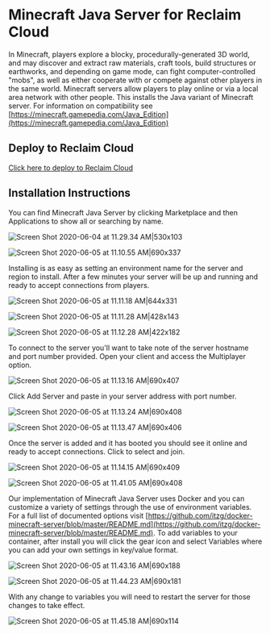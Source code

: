 # Minecraft Java Server for Reclaim Cloud
In Minecraft, players explore a blocky, procedurally-generated 3D world, and may discover and extract raw materials, craft tools, build structures or earthworks, and depending on game mode, can fight computer-controlled "mobs", as well as either cooperate with or compete against other players in the same world. Minecraft servers allow players to play online or via a local area network with other people. This installs the Java variant of Minecraft server. For information on compatibility see [https://minecraft.gamepedia.com/Java_Edition](https://minecraft.gamepedia.com/Java_Edition)

## Deploy to Reclaim Cloud
[Click here to deploy to Reclaim Cloud](https://app.my.reclaim.cloud/?app=minecraft-java)

## Installation Instructions

You can find Minecraft Java Server by clicking Marketplace and then Applications to show all or searching by name.

![Screen Shot 2020-06-04 at 11.29.34 AM|530x103](https://community.reclaimhosting.com/uploads/default/original/2X/6/66fffe086313e6975f16e1afe89e18c34510c6c8.png) 

![Screen Shot 2020-06-05 at 11.10.55 AM|690x337](https://community.reclaimhosting.com/uploads/default/original/2X/f/f9aacca166b43392a7c83ee4160a11a561fb4b6e.png) 

Installing is as easy as setting an environment name for the server and region to install. After a few minutes your server will be up and running and ready to accept connections from players.

![Screen Shot 2020-06-05 at 11.11.18 AM|644x331](https://community.reclaimhosting.com/uploads/default/original/2X/6/63cbd409905cb02690c653fd7d9f131504119199.png) 

![Screen Shot 2020-06-05 at 11.11.28 AM|428x143](https://community.reclaimhosting.com/uploads/default/original/2X/2/2b5991991d0a0db9685f847f5e7b9b908e69a33a.png) 

![Screen Shot 2020-06-05 at 11.12.28 AM|422x182](https://community.reclaimhosting.com/uploads/default/original/2X/0/083906f9db5af57bb5f4fbc52462907f87e9dc24.png) 

To connect to the server you'll want to take note of the server hostname and port number provided. Open your client and access the Multiplayer option.

![Screen Shot 2020-06-05 at 11.13.16 AM|690x407](https://community.reclaimhosting.com/uploads/default/optimized/2X/e/ed5609102a356fc0b5d522f09f8e9f7bb0b4af9f_2_1380x814.jpeg) 

Click Add Server and paste in your server address with port number.

![Screen Shot 2020-06-05 at 11.13.24 AM|690x408](https://community.reclaimhosting.com/uploads/default/original/2X/3/3da9d7c31bd29633de74bc89150ac2b46b55631b.png) 

![Screen Shot 2020-06-05 at 11.13.47 AM|690x406](https://community.reclaimhosting.com/uploads/default/original/2X/f/ff23fdc4f0b96f543cce536a1028ac87acd6adce.png) 

Once the server is added and it has booted you should see it online and ready to accept connections. Click to select and join.

![Screen Shot 2020-06-05 at 11.14.15 AM|690x409](https://community.reclaimhosting.com/uploads/default/original/2X/a/a26b49e49132f9a29a5129c238675ac116f20692.png) 

![Screen Shot 2020-06-05 at 11.41.05 AM|690x408](https://community.reclaimhosting.com/uploads/default/optimized/2X/9/9212aab50048c2b261ca20f39f33344e303d7099_2_1380x816.png) 

Our implementation of Minecraft Java Server uses Docker and you can customize a variety of settings through the use of environment variables. For a full list of documented options visit [https://github.com/itzg/docker-minecraft-server/blob/master/README.md](https://github.com/itzg/docker-minecraft-server/blob/master/README.md). To add variables to your container, after install you will click the gear icon and select Variables where you can add your own settings in key/value format.

![Screen Shot 2020-06-05 at 11.43.16 AM|690x188](https://community.reclaimhosting.com/uploads/default/optimized/2X/c/cc78b8966b19b6a69e47792ad95cad2c977d8cbf_2_1380x376.png) 

![Screen Shot 2020-06-05 at 11.44.23 AM|690x181](https://community.reclaimhosting.com/uploads/default/optimized/2X/3/3e961592a1fccd73ba0d508dfd3db61e08ab54c6_2_1380x362.png) 

With any change to variables you will need to restart the server for those changes to take effect.

![Screen Shot 2020-06-05 at 11.45.18 AM|690x114](https://community.reclaimhosting.com/uploads/default/original/2X/e/e9661b7041f8bbaa019e278905889b0ad4f3187f.png)